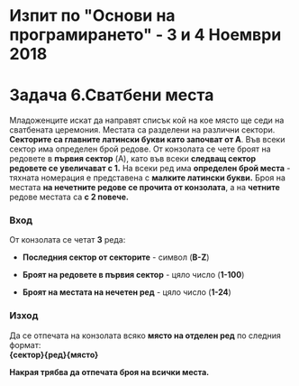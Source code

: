 **Изпит по "Основи на програмирането" - 3 и 4 Ноември 2018**
=============================================================

Задача 6.Сватбени места
=======================

Младоженците искат да направят списък кой на кое място ще седи на сватбената
церемония. Местата са разделени на различни сектори. **Секторите са главните
латински букви като започват от A**. Във всеки сектор има определен брой редове.
От конзолата се чете броят на редовете в **първия сектор** (A), като във всеки
**следващ сектор редовете се увеличават с 1.** На всеки ред има **определен брой
места** - тяхната номерация е представена с **малките латински букви.** Броя на
местата **на нечетните редове се прочита от конзолата**, а на **четните** редове
местата са **с 2 повече.**

### Вход

От конзолата се четaт **3** реда:

-   **Последния сектор от секторите** - символ (**B-Z**)

-   **Броят на редовете в първия сектор** - цяло число (**1-100**)

-   **Броят на местата на нечетен ред** - цяло число (**1-24**)

### Изход

Да се отпечата на конзолата всяко **място на отделен ред** по следния формат:  
**{сектор}{ред}{място}**

**Накрая трябва да отпечата броя на всички места.**
